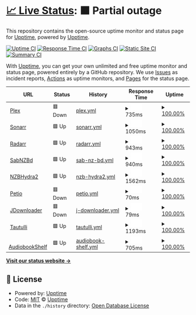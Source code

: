 # [📈 Live Status](https://upptime.saunderez.com): <!--live status--> **🟧 Partial outage**

This repository contains the open-source uptime monitor and status page for [Upptime](https://upptime.js.org), powered by [Upptime](https://github.com/upptime/upptime).

[![Uptime CI](https://github.com/upptime/upptime/workflows/Uptime%20CI/badge.svg)](https://github.com/upptime/upptime/actions?query=workflow%3A%22Uptime+CI%22)
[![Response Time CI](https://github.com/upptime/upptime/workflows/Response%20Time%20CI/badge.svg)](https://github.com/upptime/upptime/actions?query=workflow%3A%22Response+Time+CI%22)
[![Graphs CI](https://github.com/upptime/upptime/workflows/Graphs%20CI/badge.svg)](https://github.com/upptime/upptime/actions?query=workflow%3A%22Graphs+CI%22)
[![Static Site CI](https://github.com/upptime/upptime/workflows/Static%20Site%20CI/badge.svg)](https://github.com/upptime/upptime/actions?query=workflow%3A%22Static+Site+CI%22)
[![Summary CI](https://github.com/upptime/upptime/workflows/Summary%20CI/badge.svg)](https://github.com/upptime/upptime/actions?query=workflow%3A%22Summary+CI%22)

With [Upptime](https://upptime.js.org), you can get your own unlimited and free uptime monitor and status page, powered entirely by a GitHub repository. We use [Issues](https://github.com/upptime/upptime/issues) as incident reports, [Actions](https://github.com/upptime/upptime/actions) as uptime monitors, and [Pages](https://upptime.saunderez.com) for the status page.

<!--start: status pages-->
<!-- This summary is generated by Upptime (https://github.com/upptime/upptime) -->
<!-- Do not edit this manually, your changes will be overwritten -->
<!-- prettier-ignore -->
| URL | Status | History | Response Time | Uptime |
| --- | ------ | ------- | ------------- | ------ |
| <img alt="" src="https://favicons.githubusercontent.com/plex.saunderez.com" height="13"> [Plex](https://plex.saunderez.com) | 🟥 Down | [plex.yml](https://github.com/saunderez/upptime/commits/HEAD/history/plex.yml) | <details><summary><img alt="Response time graph" src="./graphs/plex/response-time-week.png" height="20"> 735ms</summary><br><a href="https://upptime.saunderez.com/history/plex"><img alt="Response time 737" src="https://img.shields.io/endpoint?url=https%3A%2F%2Fraw.githubusercontent.com%2Fsaunderez%2Fupptime%2FHEAD%2Fapi%2Fplex%2Fresponse-time.json"></a><br><a href="https://upptime.saunderez.com/history/plex"><img alt="24-hour response time 716" src="https://img.shields.io/endpoint?url=https%3A%2F%2Fraw.githubusercontent.com%2Fsaunderez%2Fupptime%2FHEAD%2Fapi%2Fplex%2Fresponse-time-day.json"></a><br><a href="https://upptime.saunderez.com/history/plex"><img alt="7-day response time 735" src="https://img.shields.io/endpoint?url=https%3A%2F%2Fraw.githubusercontent.com%2Fsaunderez%2Fupptime%2FHEAD%2Fapi%2Fplex%2Fresponse-time-week.json"></a><br><a href="https://upptime.saunderez.com/history/plex"><img alt="30-day response time 737" src="https://img.shields.io/endpoint?url=https%3A%2F%2Fraw.githubusercontent.com%2Fsaunderez%2Fupptime%2FHEAD%2Fapi%2Fplex%2Fresponse-time-month.json"></a><br><a href="https://upptime.saunderez.com/history/plex"><img alt="1-year response time 737" src="https://img.shields.io/endpoint?url=https%3A%2F%2Fraw.githubusercontent.com%2Fsaunderez%2Fupptime%2FHEAD%2Fapi%2Fplex%2Fresponse-time-year.json"></a></details> | <details><summary><a href="https://upptime.saunderez.com/history/plex">100.00%</a></summary><a href="https://upptime.saunderez.com/history/plex"><img alt="All-time uptime 100.00%" src="https://img.shields.io/endpoint?url=https%3A%2F%2Fraw.githubusercontent.com%2Fsaunderez%2Fupptime%2FHEAD%2Fapi%2Fplex%2Fuptime.json"></a><br><a href="https://upptime.saunderez.com/history/plex"><img alt="24-hour uptime 100.00%" src="https://img.shields.io/endpoint?url=https%3A%2F%2Fraw.githubusercontent.com%2Fsaunderez%2Fupptime%2FHEAD%2Fapi%2Fplex%2Fuptime-day.json"></a><br><a href="https://upptime.saunderez.com/history/plex"><img alt="7-day uptime 100.00%" src="https://img.shields.io/endpoint?url=https%3A%2F%2Fraw.githubusercontent.com%2Fsaunderez%2Fupptime%2FHEAD%2Fapi%2Fplex%2Fuptime-week.json"></a><br><a href="https://upptime.saunderez.com/history/plex"><img alt="30-day uptime 100.00%" src="https://img.shields.io/endpoint?url=https%3A%2F%2Fraw.githubusercontent.com%2Fsaunderez%2Fupptime%2FHEAD%2Fapi%2Fplex%2Fuptime-month.json"></a><br><a href="https://upptime.saunderez.com/history/plex"><img alt="1-year uptime 100.00%" src="https://img.shields.io/endpoint?url=https%3A%2F%2Fraw.githubusercontent.com%2Fsaunderez%2Fupptime%2FHEAD%2Fapi%2Fplex%2Fuptime-year.json"></a></details>
| <img alt="" src="https://favicons.githubusercontent.com/sonarr.saunderez.com" height="13"> [Sonarr](https://sonarr.saunderez.com) | 🟩 Up | [sonarr.yml](https://github.com/saunderez/upptime/commits/HEAD/history/sonarr.yml) | <details><summary><img alt="Response time graph" src="./graphs/sonarr/response-time-week.png" height="20"> 1050ms</summary><br><a href="https://upptime.saunderez.com/history/sonarr"><img alt="Response time 992" src="https://img.shields.io/endpoint?url=https%3A%2F%2Fraw.githubusercontent.com%2Fsaunderez%2Fupptime%2FHEAD%2Fapi%2Fsonarr%2Fresponse-time.json"></a><br><a href="https://upptime.saunderez.com/history/sonarr"><img alt="24-hour response time 1613" src="https://img.shields.io/endpoint?url=https%3A%2F%2Fraw.githubusercontent.com%2Fsaunderez%2Fupptime%2FHEAD%2Fapi%2Fsonarr%2Fresponse-time-day.json"></a><br><a href="https://upptime.saunderez.com/history/sonarr"><img alt="7-day response time 1050" src="https://img.shields.io/endpoint?url=https%3A%2F%2Fraw.githubusercontent.com%2Fsaunderez%2Fupptime%2FHEAD%2Fapi%2Fsonarr%2Fresponse-time-week.json"></a><br><a href="https://upptime.saunderez.com/history/sonarr"><img alt="30-day response time 992" src="https://img.shields.io/endpoint?url=https%3A%2F%2Fraw.githubusercontent.com%2Fsaunderez%2Fupptime%2FHEAD%2Fapi%2Fsonarr%2Fresponse-time-month.json"></a><br><a href="https://upptime.saunderez.com/history/sonarr"><img alt="1-year response time 992" src="https://img.shields.io/endpoint?url=https%3A%2F%2Fraw.githubusercontent.com%2Fsaunderez%2Fupptime%2FHEAD%2Fapi%2Fsonarr%2Fresponse-time-year.json"></a></details> | <details><summary><a href="https://upptime.saunderez.com/history/sonarr">100.00%</a></summary><a href="https://upptime.saunderez.com/history/sonarr"><img alt="All-time uptime 100.00%" src="https://img.shields.io/endpoint?url=https%3A%2F%2Fraw.githubusercontent.com%2Fsaunderez%2Fupptime%2FHEAD%2Fapi%2Fsonarr%2Fuptime.json"></a><br><a href="https://upptime.saunderez.com/history/sonarr"><img alt="24-hour uptime 100.00%" src="https://img.shields.io/endpoint?url=https%3A%2F%2Fraw.githubusercontent.com%2Fsaunderez%2Fupptime%2FHEAD%2Fapi%2Fsonarr%2Fuptime-day.json"></a><br><a href="https://upptime.saunderez.com/history/sonarr"><img alt="7-day uptime 100.00%" src="https://img.shields.io/endpoint?url=https%3A%2F%2Fraw.githubusercontent.com%2Fsaunderez%2Fupptime%2FHEAD%2Fapi%2Fsonarr%2Fuptime-week.json"></a><br><a href="https://upptime.saunderez.com/history/sonarr"><img alt="30-day uptime 100.00%" src="https://img.shields.io/endpoint?url=https%3A%2F%2Fraw.githubusercontent.com%2Fsaunderez%2Fupptime%2FHEAD%2Fapi%2Fsonarr%2Fuptime-month.json"></a><br><a href="https://upptime.saunderez.com/history/sonarr"><img alt="1-year uptime 100.00%" src="https://img.shields.io/endpoint?url=https%3A%2F%2Fraw.githubusercontent.com%2Fsaunderez%2Fupptime%2FHEAD%2Fapi%2Fsonarr%2Fuptime-year.json"></a></details>
| <img alt="" src="https://favicons.githubusercontent.com/radarr.saunderez.com" height="13"> [Radarr](https://radarr.saunderez.com) | 🟩 Up | [radarr.yml](https://github.com/saunderez/upptime/commits/HEAD/history/radarr.yml) | <details><summary><img alt="Response time graph" src="./graphs/radarr/response-time-week.png" height="20"> 943ms</summary><br><a href="https://upptime.saunderez.com/history/radarr"><img alt="Response time 943" src="https://img.shields.io/endpoint?url=https%3A%2F%2Fraw.githubusercontent.com%2Fsaunderez%2Fupptime%2FHEAD%2Fapi%2Fradarr%2Fresponse-time.json"></a><br><a href="https://upptime.saunderez.com/history/radarr"><img alt="24-hour response time 923" src="https://img.shields.io/endpoint?url=https%3A%2F%2Fraw.githubusercontent.com%2Fsaunderez%2Fupptime%2FHEAD%2Fapi%2Fradarr%2Fresponse-time-day.json"></a><br><a href="https://upptime.saunderez.com/history/radarr"><img alt="7-day response time 943" src="https://img.shields.io/endpoint?url=https%3A%2F%2Fraw.githubusercontent.com%2Fsaunderez%2Fupptime%2FHEAD%2Fapi%2Fradarr%2Fresponse-time-week.json"></a><br><a href="https://upptime.saunderez.com/history/radarr"><img alt="30-day response time 943" src="https://img.shields.io/endpoint?url=https%3A%2F%2Fraw.githubusercontent.com%2Fsaunderez%2Fupptime%2FHEAD%2Fapi%2Fradarr%2Fresponse-time-month.json"></a><br><a href="https://upptime.saunderez.com/history/radarr"><img alt="1-year response time 943" src="https://img.shields.io/endpoint?url=https%3A%2F%2Fraw.githubusercontent.com%2Fsaunderez%2Fupptime%2FHEAD%2Fapi%2Fradarr%2Fresponse-time-year.json"></a></details> | <details><summary><a href="https://upptime.saunderez.com/history/radarr">100.00%</a></summary><a href="https://upptime.saunderez.com/history/radarr"><img alt="All-time uptime 100.00%" src="https://img.shields.io/endpoint?url=https%3A%2F%2Fraw.githubusercontent.com%2Fsaunderez%2Fupptime%2FHEAD%2Fapi%2Fradarr%2Fuptime.json"></a><br><a href="https://upptime.saunderez.com/history/radarr"><img alt="24-hour uptime 100.00%" src="https://img.shields.io/endpoint?url=https%3A%2F%2Fraw.githubusercontent.com%2Fsaunderez%2Fupptime%2FHEAD%2Fapi%2Fradarr%2Fuptime-day.json"></a><br><a href="https://upptime.saunderez.com/history/radarr"><img alt="7-day uptime 100.00%" src="https://img.shields.io/endpoint?url=https%3A%2F%2Fraw.githubusercontent.com%2Fsaunderez%2Fupptime%2FHEAD%2Fapi%2Fradarr%2Fuptime-week.json"></a><br><a href="https://upptime.saunderez.com/history/radarr"><img alt="30-day uptime 100.00%" src="https://img.shields.io/endpoint?url=https%3A%2F%2Fraw.githubusercontent.com%2Fsaunderez%2Fupptime%2FHEAD%2Fapi%2Fradarr%2Fuptime-month.json"></a><br><a href="https://upptime.saunderez.com/history/radarr"><img alt="1-year uptime 100.00%" src="https://img.shields.io/endpoint?url=https%3A%2F%2Fraw.githubusercontent.com%2Fsaunderez%2Fupptime%2FHEAD%2Fapi%2Fradarr%2Fuptime-year.json"></a></details>
| <img alt="" src="https://favicons.githubusercontent.com/sabnzbd.saunderez.com" height="13"> [SabNZBd](https://sabnzbd.saunderez.com) | 🟩 Up | [sab-nz-bd.yml](https://github.com/saunderez/upptime/commits/HEAD/history/sab-nz-bd.yml) | <details><summary><img alt="Response time graph" src="./graphs/sab-nz-bd/response-time-week.png" height="20"> 940ms</summary><br><a href="https://upptime.saunderez.com/history/sab-nz-bd"><img alt="Response time 950" src="https://img.shields.io/endpoint?url=https%3A%2F%2Fraw.githubusercontent.com%2Fsaunderez%2Fupptime%2FHEAD%2Fapi%2Fsab-nz-bd%2Fresponse-time.json"></a><br><a href="https://upptime.saunderez.com/history/sab-nz-bd"><img alt="24-hour response time 923" src="https://img.shields.io/endpoint?url=https%3A%2F%2Fraw.githubusercontent.com%2Fsaunderez%2Fupptime%2FHEAD%2Fapi%2Fsab-nz-bd%2Fresponse-time-day.json"></a><br><a href="https://upptime.saunderez.com/history/sab-nz-bd"><img alt="7-day response time 940" src="https://img.shields.io/endpoint?url=https%3A%2F%2Fraw.githubusercontent.com%2Fsaunderez%2Fupptime%2FHEAD%2Fapi%2Fsab-nz-bd%2Fresponse-time-week.json"></a><br><a href="https://upptime.saunderez.com/history/sab-nz-bd"><img alt="30-day response time 950" src="https://img.shields.io/endpoint?url=https%3A%2F%2Fraw.githubusercontent.com%2Fsaunderez%2Fupptime%2FHEAD%2Fapi%2Fsab-nz-bd%2Fresponse-time-month.json"></a><br><a href="https://upptime.saunderez.com/history/sab-nz-bd"><img alt="1-year response time 950" src="https://img.shields.io/endpoint?url=https%3A%2F%2Fraw.githubusercontent.com%2Fsaunderez%2Fupptime%2FHEAD%2Fapi%2Fsab-nz-bd%2Fresponse-time-year.json"></a></details> | <details><summary><a href="https://upptime.saunderez.com/history/sab-nz-bd">100.00%</a></summary><a href="https://upptime.saunderez.com/history/sab-nz-bd"><img alt="All-time uptime 100.00%" src="https://img.shields.io/endpoint?url=https%3A%2F%2Fraw.githubusercontent.com%2Fsaunderez%2Fupptime%2FHEAD%2Fapi%2Fsab-nz-bd%2Fuptime.json"></a><br><a href="https://upptime.saunderez.com/history/sab-nz-bd"><img alt="24-hour uptime 100.00%" src="https://img.shields.io/endpoint?url=https%3A%2F%2Fraw.githubusercontent.com%2Fsaunderez%2Fupptime%2FHEAD%2Fapi%2Fsab-nz-bd%2Fuptime-day.json"></a><br><a href="https://upptime.saunderez.com/history/sab-nz-bd"><img alt="7-day uptime 100.00%" src="https://img.shields.io/endpoint?url=https%3A%2F%2Fraw.githubusercontent.com%2Fsaunderez%2Fupptime%2FHEAD%2Fapi%2Fsab-nz-bd%2Fuptime-week.json"></a><br><a href="https://upptime.saunderez.com/history/sab-nz-bd"><img alt="30-day uptime 100.00%" src="https://img.shields.io/endpoint?url=https%3A%2F%2Fraw.githubusercontent.com%2Fsaunderez%2Fupptime%2FHEAD%2Fapi%2Fsab-nz-bd%2Fuptime-month.json"></a><br><a href="https://upptime.saunderez.com/history/sab-nz-bd"><img alt="1-year uptime 100.00%" src="https://img.shields.io/endpoint?url=https%3A%2F%2Fraw.githubusercontent.com%2Fsaunderez%2Fupptime%2FHEAD%2Fapi%2Fsab-nz-bd%2Fuptime-year.json"></a></details>
| <img alt="" src="https://favicons.githubusercontent.com/nzbhydra.saunderez.com" height="13"> [NZBHydra2](https://nzbhydra.saunderez.com) | 🟩 Up | [nzb-hydra2.yml](https://github.com/saunderez/upptime/commits/HEAD/history/nzb-hydra2.yml) | <details><summary><img alt="Response time graph" src="./graphs/nzb-hydra2/response-time-week.png" height="20"> 1562ms</summary><br><a href="https://upptime.saunderez.com/history/nzb-hydra2"><img alt="Response time 1918" src="https://img.shields.io/endpoint?url=https%3A%2F%2Fraw.githubusercontent.com%2Fsaunderez%2Fupptime%2FHEAD%2Fapi%2Fnzb-hydra2%2Fresponse-time.json"></a><br><a href="https://upptime.saunderez.com/history/nzb-hydra2"><img alt="24-hour response time 1790" src="https://img.shields.io/endpoint?url=https%3A%2F%2Fraw.githubusercontent.com%2Fsaunderez%2Fupptime%2FHEAD%2Fapi%2Fnzb-hydra2%2Fresponse-time-day.json"></a><br><a href="https://upptime.saunderez.com/history/nzb-hydra2"><img alt="7-day response time 1562" src="https://img.shields.io/endpoint?url=https%3A%2F%2Fraw.githubusercontent.com%2Fsaunderez%2Fupptime%2FHEAD%2Fapi%2Fnzb-hydra2%2Fresponse-time-week.json"></a><br><a href="https://upptime.saunderez.com/history/nzb-hydra2"><img alt="30-day response time 1918" src="https://img.shields.io/endpoint?url=https%3A%2F%2Fraw.githubusercontent.com%2Fsaunderez%2Fupptime%2FHEAD%2Fapi%2Fnzb-hydra2%2Fresponse-time-month.json"></a><br><a href="https://upptime.saunderez.com/history/nzb-hydra2"><img alt="1-year response time 1918" src="https://img.shields.io/endpoint?url=https%3A%2F%2Fraw.githubusercontent.com%2Fsaunderez%2Fupptime%2FHEAD%2Fapi%2Fnzb-hydra2%2Fresponse-time-year.json"></a></details> | <details><summary><a href="https://upptime.saunderez.com/history/nzb-hydra2">100.00%</a></summary><a href="https://upptime.saunderez.com/history/nzb-hydra2"><img alt="All-time uptime 100.00%" src="https://img.shields.io/endpoint?url=https%3A%2F%2Fraw.githubusercontent.com%2Fsaunderez%2Fupptime%2FHEAD%2Fapi%2Fnzb-hydra2%2Fuptime.json"></a><br><a href="https://upptime.saunderez.com/history/nzb-hydra2"><img alt="24-hour uptime 100.00%" src="https://img.shields.io/endpoint?url=https%3A%2F%2Fraw.githubusercontent.com%2Fsaunderez%2Fupptime%2FHEAD%2Fapi%2Fnzb-hydra2%2Fuptime-day.json"></a><br><a href="https://upptime.saunderez.com/history/nzb-hydra2"><img alt="7-day uptime 100.00%" src="https://img.shields.io/endpoint?url=https%3A%2F%2Fraw.githubusercontent.com%2Fsaunderez%2Fupptime%2FHEAD%2Fapi%2Fnzb-hydra2%2Fuptime-week.json"></a><br><a href="https://upptime.saunderez.com/history/nzb-hydra2"><img alt="30-day uptime 100.00%" src="https://img.shields.io/endpoint?url=https%3A%2F%2Fraw.githubusercontent.com%2Fsaunderez%2Fupptime%2FHEAD%2Fapi%2Fnzb-hydra2%2Fuptime-month.json"></a><br><a href="https://upptime.saunderez.com/history/nzb-hydra2"><img alt="1-year uptime 100.00%" src="https://img.shields.io/endpoint?url=https%3A%2F%2Fraw.githubusercontent.com%2Fsaunderez%2Fupptime%2FHEAD%2Fapi%2Fnzb-hydra2%2Fuptime-year.json"></a></details>
| <img alt="" src="https://favicons.githubusercontent.com/petio.saunderez.com" height="13"> [Petio](https://petio.saunderez.com) | 🟥 Down | [petio.yml](https://github.com/saunderez/upptime/commits/HEAD/history/petio.yml) | <details><summary><img alt="Response time graph" src="./graphs/petio/response-time-week.png" height="20"> 70ms</summary><br><a href="https://upptime.saunderez.com/history/petio"><img alt="Response time 72" src="https://img.shields.io/endpoint?url=https%3A%2F%2Fraw.githubusercontent.com%2Fsaunderez%2Fupptime%2FHEAD%2Fapi%2Fpetio%2Fresponse-time.json"></a><br><a href="https://upptime.saunderez.com/history/petio"><img alt="24-hour response time 0" src="https://img.shields.io/endpoint?url=https%3A%2F%2Fraw.githubusercontent.com%2Fsaunderez%2Fupptime%2FHEAD%2Fapi%2Fpetio%2Fresponse-time-day.json"></a><br><a href="https://upptime.saunderez.com/history/petio"><img alt="7-day response time 70" src="https://img.shields.io/endpoint?url=https%3A%2F%2Fraw.githubusercontent.com%2Fsaunderez%2Fupptime%2FHEAD%2Fapi%2Fpetio%2Fresponse-time-week.json"></a><br><a href="https://upptime.saunderez.com/history/petio"><img alt="30-day response time 72" src="https://img.shields.io/endpoint?url=https%3A%2F%2Fraw.githubusercontent.com%2Fsaunderez%2Fupptime%2FHEAD%2Fapi%2Fpetio%2Fresponse-time-month.json"></a><br><a href="https://upptime.saunderez.com/history/petio"><img alt="1-year response time 72" src="https://img.shields.io/endpoint?url=https%3A%2F%2Fraw.githubusercontent.com%2Fsaunderez%2Fupptime%2FHEAD%2Fapi%2Fpetio%2Fresponse-time-year.json"></a></details> | <details><summary><a href="https://upptime.saunderez.com/history/petio">100.00%</a></summary><a href="https://upptime.saunderez.com/history/petio"><img alt="All-time uptime 100.00%" src="https://img.shields.io/endpoint?url=https%3A%2F%2Fraw.githubusercontent.com%2Fsaunderez%2Fupptime%2FHEAD%2Fapi%2Fpetio%2Fuptime.json"></a><br><a href="https://upptime.saunderez.com/history/petio"><img alt="24-hour uptime 100.00%" src="https://img.shields.io/endpoint?url=https%3A%2F%2Fraw.githubusercontent.com%2Fsaunderez%2Fupptime%2FHEAD%2Fapi%2Fpetio%2Fuptime-day.json"></a><br><a href="https://upptime.saunderez.com/history/petio"><img alt="7-day uptime 100.00%" src="https://img.shields.io/endpoint?url=https%3A%2F%2Fraw.githubusercontent.com%2Fsaunderez%2Fupptime%2FHEAD%2Fapi%2Fpetio%2Fuptime-week.json"></a><br><a href="https://upptime.saunderez.com/history/petio"><img alt="30-day uptime 100.00%" src="https://img.shields.io/endpoint?url=https%3A%2F%2Fraw.githubusercontent.com%2Fsaunderez%2Fupptime%2FHEAD%2Fapi%2Fpetio%2Fuptime-month.json"></a><br><a href="https://upptime.saunderez.com/history/petio"><img alt="1-year uptime 100.00%" src="https://img.shields.io/endpoint?url=https%3A%2F%2Fraw.githubusercontent.com%2Fsaunderez%2Fupptime%2FHEAD%2Fapi%2Fpetio%2Fuptime-year.json"></a></details>
| <img alt="" src="https://favicons.githubusercontent.com/jdownloader.saunderez.com" height="13"> [JDownloader](https://jdownloader.saunderez.com) | 🟥 Down | [j-downloader.yml](https://github.com/saunderez/upptime/commits/HEAD/history/j-downloader.yml) | <details><summary><img alt="Response time graph" src="./graphs/j-downloader/response-time-week.png" height="20"> 79ms</summary><br><a href="https://upptime.saunderez.com/history/j-downloader"><img alt="Response time 76" src="https://img.shields.io/endpoint?url=https%3A%2F%2Fraw.githubusercontent.com%2Fsaunderez%2Fupptime%2FHEAD%2Fapi%2Fj-downloader%2Fresponse-time.json"></a><br><a href="https://upptime.saunderez.com/history/j-downloader"><img alt="24-hour response time 43" src="https://img.shields.io/endpoint?url=https%3A%2F%2Fraw.githubusercontent.com%2Fsaunderez%2Fupptime%2FHEAD%2Fapi%2Fj-downloader%2Fresponse-time-day.json"></a><br><a href="https://upptime.saunderez.com/history/j-downloader"><img alt="7-day response time 79" src="https://img.shields.io/endpoint?url=https%3A%2F%2Fraw.githubusercontent.com%2Fsaunderez%2Fupptime%2FHEAD%2Fapi%2Fj-downloader%2Fresponse-time-week.json"></a><br><a href="https://upptime.saunderez.com/history/j-downloader"><img alt="30-day response time 76" src="https://img.shields.io/endpoint?url=https%3A%2F%2Fraw.githubusercontent.com%2Fsaunderez%2Fupptime%2FHEAD%2Fapi%2Fj-downloader%2Fresponse-time-month.json"></a><br><a href="https://upptime.saunderez.com/history/j-downloader"><img alt="1-year response time 76" src="https://img.shields.io/endpoint?url=https%3A%2F%2Fraw.githubusercontent.com%2Fsaunderez%2Fupptime%2FHEAD%2Fapi%2Fj-downloader%2Fresponse-time-year.json"></a></details> | <details><summary><a href="https://upptime.saunderez.com/history/j-downloader">100.00%</a></summary><a href="https://upptime.saunderez.com/history/j-downloader"><img alt="All-time uptime 100.00%" src="https://img.shields.io/endpoint?url=https%3A%2F%2Fraw.githubusercontent.com%2Fsaunderez%2Fupptime%2FHEAD%2Fapi%2Fj-downloader%2Fuptime.json"></a><br><a href="https://upptime.saunderez.com/history/j-downloader"><img alt="24-hour uptime 100.00%" src="https://img.shields.io/endpoint?url=https%3A%2F%2Fraw.githubusercontent.com%2Fsaunderez%2Fupptime%2FHEAD%2Fapi%2Fj-downloader%2Fuptime-day.json"></a><br><a href="https://upptime.saunderez.com/history/j-downloader"><img alt="7-day uptime 100.00%" src="https://img.shields.io/endpoint?url=https%3A%2F%2Fraw.githubusercontent.com%2Fsaunderez%2Fupptime%2FHEAD%2Fapi%2Fj-downloader%2Fuptime-week.json"></a><br><a href="https://upptime.saunderez.com/history/j-downloader"><img alt="30-day uptime 100.00%" src="https://img.shields.io/endpoint?url=https%3A%2F%2Fraw.githubusercontent.com%2Fsaunderez%2Fupptime%2FHEAD%2Fapi%2Fj-downloader%2Fuptime-month.json"></a><br><a href="https://upptime.saunderez.com/history/j-downloader"><img alt="1-year uptime 100.00%" src="https://img.shields.io/endpoint?url=https%3A%2F%2Fraw.githubusercontent.com%2Fsaunderez%2Fupptime%2FHEAD%2Fapi%2Fj-downloader%2Fuptime-year.json"></a></details>
| <img alt="" src="https://favicons.githubusercontent.com/tautulli.saunderez.com" height="13"> [Tautulli](https://tautulli.saunderez.com) | 🟩 Up | [tautulli.yml](https://github.com/saunderez/upptime/commits/HEAD/history/tautulli.yml) | <details><summary><img alt="Response time graph" src="./graphs/tautulli/response-time-week.png" height="20"> 1193ms</summary><br><a href="https://upptime.saunderez.com/history/tautulli"><img alt="Response time 1197" src="https://img.shields.io/endpoint?url=https%3A%2F%2Fraw.githubusercontent.com%2Fsaunderez%2Fupptime%2FHEAD%2Fapi%2Ftautulli%2Fresponse-time.json"></a><br><a href="https://upptime.saunderez.com/history/tautulli"><img alt="24-hour response time 1211" src="https://img.shields.io/endpoint?url=https%3A%2F%2Fraw.githubusercontent.com%2Fsaunderez%2Fupptime%2FHEAD%2Fapi%2Ftautulli%2Fresponse-time-day.json"></a><br><a href="https://upptime.saunderez.com/history/tautulli"><img alt="7-day response time 1193" src="https://img.shields.io/endpoint?url=https%3A%2F%2Fraw.githubusercontent.com%2Fsaunderez%2Fupptime%2FHEAD%2Fapi%2Ftautulli%2Fresponse-time-week.json"></a><br><a href="https://upptime.saunderez.com/history/tautulli"><img alt="30-day response time 1197" src="https://img.shields.io/endpoint?url=https%3A%2F%2Fraw.githubusercontent.com%2Fsaunderez%2Fupptime%2FHEAD%2Fapi%2Ftautulli%2Fresponse-time-month.json"></a><br><a href="https://upptime.saunderez.com/history/tautulli"><img alt="1-year response time 1197" src="https://img.shields.io/endpoint?url=https%3A%2F%2Fraw.githubusercontent.com%2Fsaunderez%2Fupptime%2FHEAD%2Fapi%2Ftautulli%2Fresponse-time-year.json"></a></details> | <details><summary><a href="https://upptime.saunderez.com/history/tautulli">100.00%</a></summary><a href="https://upptime.saunderez.com/history/tautulli"><img alt="All-time uptime 100.00%" src="https://img.shields.io/endpoint?url=https%3A%2F%2Fraw.githubusercontent.com%2Fsaunderez%2Fupptime%2FHEAD%2Fapi%2Ftautulli%2Fuptime.json"></a><br><a href="https://upptime.saunderez.com/history/tautulli"><img alt="24-hour uptime 100.00%" src="https://img.shields.io/endpoint?url=https%3A%2F%2Fraw.githubusercontent.com%2Fsaunderez%2Fupptime%2FHEAD%2Fapi%2Ftautulli%2Fuptime-day.json"></a><br><a href="https://upptime.saunderez.com/history/tautulli"><img alt="7-day uptime 100.00%" src="https://img.shields.io/endpoint?url=https%3A%2F%2Fraw.githubusercontent.com%2Fsaunderez%2Fupptime%2FHEAD%2Fapi%2Ftautulli%2Fuptime-week.json"></a><br><a href="https://upptime.saunderez.com/history/tautulli"><img alt="30-day uptime 100.00%" src="https://img.shields.io/endpoint?url=https%3A%2F%2Fraw.githubusercontent.com%2Fsaunderez%2Fupptime%2FHEAD%2Fapi%2Ftautulli%2Fuptime-month.json"></a><br><a href="https://upptime.saunderez.com/history/tautulli"><img alt="1-year uptime 100.00%" src="https://img.shields.io/endpoint?url=https%3A%2F%2Fraw.githubusercontent.com%2Fsaunderez%2Fupptime%2FHEAD%2Fapi%2Ftautulli%2Fuptime-year.json"></a></details>
| <img alt="" src="https://favicons.githubusercontent.com/audiobookshelf.saunderez.com" height="13"> [AudiobookShelf](https://audiobookshelf.saunderez.com) | 🟩 Up | [audiobook-shelf.yml](https://github.com/saunderez/upptime/commits/HEAD/history/audiobook-shelf.yml) | <details><summary><img alt="Response time graph" src="./graphs/audiobook-shelf/response-time-week.png" height="20"> 705ms</summary><br><a href="https://upptime.saunderez.com/history/audiobook-shelf"><img alt="Response time 705" src="https://img.shields.io/endpoint?url=https%3A%2F%2Fraw.githubusercontent.com%2Fsaunderez%2Fupptime%2FHEAD%2Fapi%2Faudiobook-shelf%2Fresponse-time.json"></a><br><a href="https://upptime.saunderez.com/history/audiobook-shelf"><img alt="24-hour response time 705" src="https://img.shields.io/endpoint?url=https%3A%2F%2Fraw.githubusercontent.com%2Fsaunderez%2Fupptime%2FHEAD%2Fapi%2Faudiobook-shelf%2Fresponse-time-day.json"></a><br><a href="https://upptime.saunderez.com/history/audiobook-shelf"><img alt="7-day response time 705" src="https://img.shields.io/endpoint?url=https%3A%2F%2Fraw.githubusercontent.com%2Fsaunderez%2Fupptime%2FHEAD%2Fapi%2Faudiobook-shelf%2Fresponse-time-week.json"></a><br><a href="https://upptime.saunderez.com/history/audiobook-shelf"><img alt="30-day response time 705" src="https://img.shields.io/endpoint?url=https%3A%2F%2Fraw.githubusercontent.com%2Fsaunderez%2Fupptime%2FHEAD%2Fapi%2Faudiobook-shelf%2Fresponse-time-month.json"></a><br><a href="https://upptime.saunderez.com/history/audiobook-shelf"><img alt="1-year response time 705" src="https://img.shields.io/endpoint?url=https%3A%2F%2Fraw.githubusercontent.com%2Fsaunderez%2Fupptime%2FHEAD%2Fapi%2Faudiobook-shelf%2Fresponse-time-year.json"></a></details> | <details><summary><a href="https://upptime.saunderez.com/history/audiobook-shelf">100.00%</a></summary><a href="https://upptime.saunderez.com/history/audiobook-shelf"><img alt="All-time uptime 100.00%" src="https://img.shields.io/endpoint?url=https%3A%2F%2Fraw.githubusercontent.com%2Fsaunderez%2Fupptime%2FHEAD%2Fapi%2Faudiobook-shelf%2Fuptime.json"></a><br><a href="https://upptime.saunderez.com/history/audiobook-shelf"><img alt="24-hour uptime 100.00%" src="https://img.shields.io/endpoint?url=https%3A%2F%2Fraw.githubusercontent.com%2Fsaunderez%2Fupptime%2FHEAD%2Fapi%2Faudiobook-shelf%2Fuptime-day.json"></a><br><a href="https://upptime.saunderez.com/history/audiobook-shelf"><img alt="7-day uptime 100.00%" src="https://img.shields.io/endpoint?url=https%3A%2F%2Fraw.githubusercontent.com%2Fsaunderez%2Fupptime%2FHEAD%2Fapi%2Faudiobook-shelf%2Fuptime-week.json"></a><br><a href="https://upptime.saunderez.com/history/audiobook-shelf"><img alt="30-day uptime 100.00%" src="https://img.shields.io/endpoint?url=https%3A%2F%2Fraw.githubusercontent.com%2Fsaunderez%2Fupptime%2FHEAD%2Fapi%2Faudiobook-shelf%2Fuptime-month.json"></a><br><a href="https://upptime.saunderez.com/history/audiobook-shelf"><img alt="1-year uptime 100.00%" src="https://img.shields.io/endpoint?url=https%3A%2F%2Fraw.githubusercontent.com%2Fsaunderez%2Fupptime%2FHEAD%2Fapi%2Faudiobook-shelf%2Fuptime-year.json"></a></details>

<!--end: status pages-->

[**Visit our status website →**](https://upptime.saunderez.com)

## 📄 License

- Powered by: [Upptime](https://github.com/upptime/upptime)
- Code: [MIT](./LICENSE) © [Upptime](https://upptime.js.org)
- Data in the `./history` directory: [Open Database License](https://opendatacommons.org/licenses/odbl/1-0/)
